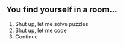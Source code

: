 ## You find yourself in a room... 

1. Shut up, let me solve puzzles <!-- .element: class="fragment" -->
2. Shut up, let me code <!-- .element: class="fragment" -->
3. Continue <!-- .element: class="fragment" -->
